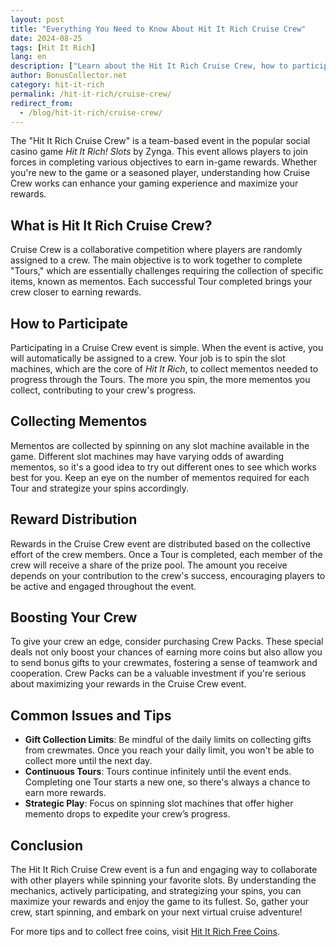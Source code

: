 ```yaml
---
layout: post
title: "Everything You Need to Know About Hit It Rich Cruise Crew"
date: 2024-08-25
tags: [Hit It Rich]
lang: en
description: ["Learn about the Hit It Rich Cruise Crew, how to participate, collect mementos, and earn rewards in this popular social casino game."]
author: BonusCollector.net
category: hit-it-rich
permalink: /hit-it-rich/cruise-crew/
redirect_from:
  - /blog/hit-it-rich/cruise-crew/
---
```


The "Hit It Rich Cruise Crew" is a team-based event in the popular social casino game *Hit It Rich! Slots* by Zynga. This event allows players to join forces in completing various objectives to earn in-game rewards. Whether you're new to the game or a seasoned player, understanding how Cruise Crew works can enhance your gaming experience and maximize your rewards.

## What is Hit It Rich Cruise Crew?

Cruise Crew is a collaborative competition where players are randomly assigned to a crew. The main objective is to work together to complete "Tours," which are essentially challenges requiring the collection of specific items, known as mementos. Each successful Tour completed brings your crew closer to earning rewards.

## How to Participate

Participating in a Cruise Crew event is simple. When the event is active, you will automatically be assigned to a crew. Your job is to spin the slot machines, which are the core of *Hit It Rich*, to collect mementos needed to progress through the Tours. The more you spin, the more mementos you collect, contributing to your crew's progress.

## Collecting Mementos

Mementos are collected by spinning on any slot machine available in the game. Different slot machines may have varying odds of awarding mementos, so it's a good idea to try out different ones to see which works best for you. Keep an eye on the number of mementos required for each Tour and strategize your spins accordingly.

## Reward Distribution

Rewards in the Cruise Crew event are distributed based on the collective effort of the crew members. Once a Tour is completed, each member of the crew will receive a share of the prize pool. The amount you receive depends on your contribution to the crew's success, encouraging players to be active and engaged throughout the event.

## Boosting Your Crew

To give your crew an edge, consider purchasing Crew Packs. These special deals not only boost your chances of earning more coins but also allow you to send bonus gifts to your crewmates, fostering a sense of teamwork and cooperation. Crew Packs can be a valuable investment if you're serious about maximizing your rewards in the Cruise Crew event.

## Common Issues and Tips

- **Gift Collection Limits**: Be mindful of the daily limits on collecting gifts from crewmates. Once you reach your daily limit, you won't be able to collect more until the next day.
- **Continuous Tours**: Tours continue infinitely until the event ends. Completing one Tour starts a new one, so there's always a chance to earn more rewards.
- **Strategic Play**: Focus on spinning slot machines that offer higher memento drops to expedite your crew’s progress.

## Conclusion

The Hit It Rich Cruise Crew event is a fun and engaging way to collaborate with other players while spinning your favorite slots. By understanding the mechanics, actively participating, and strategizing your spins, you can maximize your rewards and enjoy the game to its fullest. So, gather your crew, start spinning, and embark on your next virtual cruise adventure!

For more tips and to collect free coins, visit [Hit It Rich Free Coins](https://bonuscollector.net/hit-it-rich-free-coins/).